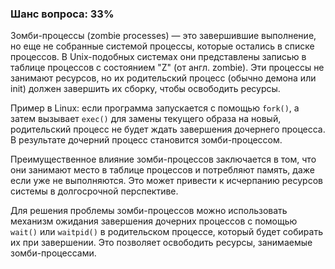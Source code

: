 ### Шанс вопроса: 33%

Зомби-процессы (zombie processes) — это завершившие выполнение, но еще не собранные системой процессы, которые остались в списке процессов. В Unix-подобных системах они представлены записью в таблице процессов с состоянием "Z" (от англ. zombie). Эти процессы не занимают ресурсов, но их родительский процесс (обычно демона или init) должен завершить их сборку, чтобы освободить ресурсы.

Пример в Linux: если программа запускается с помощью `fork()`, а затем вызывает `exec()` для замены текущего образа на новый, родительский процесс не будет ждать завершения дочернего процесса. В результате дочерний процесс становится зомби-процессом.

Преимущественное влияние зомби-процессов заключается в том, что они занимают место в таблице процессов и потребляют память, даже если уже не выполняются. Это может привести к исчерпанию ресурсов системы в долгосрочной перспективе.

Для решения проблемы зомби-процессов можно использовать механизм ожидания завершения дочерних процессов с помощью `wait()` или `waitpid()` в родительском процессе, который будет собирать их при завершении. Это позволяет освободить ресурсы, занимаемые зомби-процессами.